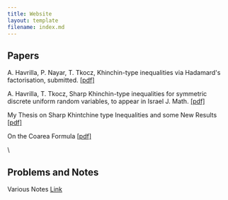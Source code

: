 ```yaml
---
title: Website
layout: template
filename: index.md
---
```


## Papers

A. Havrilla, P. Nayar, T. Tkocz, Khinchin-type inequalities via Hadamard's factorisation, submitted. <a href="https://arxiv.org/abs/2102.09500">[pdf]</a>

A. Havrilla, T. Tkocz, Sharp Khinchin-type inequalities for symmetric discrete uniform random variables, to appear in Israel J. Math. <a href="https://arxiv.org/abs/1912.13345">[pdf]</a>

My Thesis on Sharp Khintchine type Inequalities and some New Results <a href="https://github.com/Dahoas/Notes/blob/master/TkoczResearch/mastersThesis/Draft%203/thesis_draft_3.pdf">[pdf]</a>

On the Coarea Formula <a href="https://github.com/Dahoas/Notes/blob/master/Spring%202020%20and%20Prior/CoAreaReport.pdf">[pdf]</a>

\

## Problems and Notes

Various Notes <a href="https://github.com/Dahoas/Notes">Link</a>
